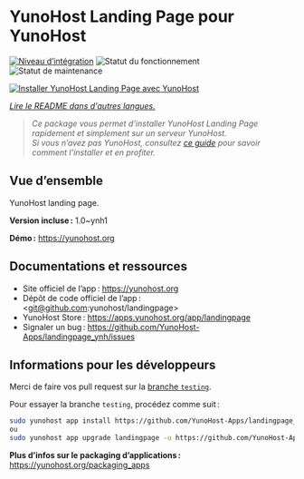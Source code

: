 <!--
Nota bene : ce README est automatiquement généré par <https://github.com/YunoHost/apps/tree/master/tools/readme_generator>
Il NE doit PAS être modifié à la main.
-->

# YunoHost Landing Page pour YunoHost

[![Niveau d’intégration](https://apps.yunohost.org/badge/integration/landingpage)](https://ci-apps.yunohost.org/ci/apps/landingpage/)
![Statut du fonctionnement](https://apps.yunohost.org/badge/state/landingpage)
![Statut de maintenance](https://apps.yunohost.org/badge/maintained/landingpage)

[![Installer YunoHost Landing Page avec YunoHost](https://install-app.yunohost.org/install-with-yunohost.svg)](https://install-app.yunohost.org/?app=landingpage)

*[Lire le README dans d'autres langues.](./ALL_README.md)*

> *Ce package vous permet d’installer YunoHost Landing Page rapidement et simplement sur un serveur YunoHost.*  
> *Si vous n’avez pas YunoHost, consultez [ce guide](https://yunohost.org/install) pour savoir comment l’installer et en profiter.*

## Vue d’ensemble

YunoHost landing page.

**Version incluse :** 1.0~ynh1

**Démo :** <https://yunohost.org>
## Documentations et ressources

- Site officiel de l’app : <https://yunohost.org>
- Dépôt de code officiel de l’app : <git@github.com:yunohost/landingpage>
- YunoHost Store : <https://apps.yunohost.org/app/landingpage>
- Signaler un bug : <https://github.com/YunoHost-Apps/landingpage_ynh/issues>

## Informations pour les développeurs

Merci de faire vos pull request sur la [branche `testing`](https://github.com/YunoHost-Apps/landingpage_ynh/tree/testing).

Pour essayer la branche `testing`, procédez comme suit :

```bash
sudo yunohost app install https://github.com/YunoHost-Apps/landingpage_ynh/tree/testing --debug
ou
sudo yunohost app upgrade landingpage -u https://github.com/YunoHost-Apps/landingpage_ynh/tree/testing --debug
```

**Plus d’infos sur le packaging d’applications :** <https://yunohost.org/packaging_apps>
